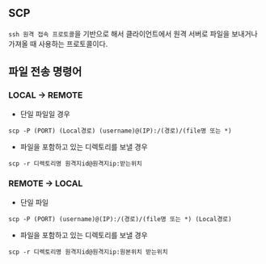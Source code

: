 ## SCP

`ssh 원격 접속 프로토콜`을 기반으로 해서 클라이언트에서 원격 서버로 파일을 보내거나 가져올 때 사용하는 프로토콜이다.

## 파일 전송 명령어

### LOCAL → REMOTE

- 단일 파일일 경우

`scp -P (PORT) (Local경로) (username)@(IP):/(경로)/(file명 또는 *)`

- 파일을 포함하고 있는 디렉토리를 보낼 경우

`scp -r 디렉토리명 원격지id@원격지ip:받는위치`

### REMOTE → LOCAL

- 단일 파일

`scp -P (PORT) (username)@(IP):/(경로)/(file명 또는 *) (Local경로)`

- 파일을 포함하고 있는 디렉토리를 보낼 경우

`scp -r 디렉토리명 원격지id@원격지ip:원본위치 받는위치`
